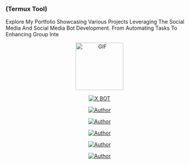   ### (Termux Tool)

Explore My Portfolio Showcasing Various Projects Leveraging The Social Media And Social Media Bot Development. From Automating Tasks To Enhancing Group Inte


<p align="center">
<img src="https://d.top4top.io/p_1837luigd0.gif" alt="GIF" width="128" height="128"/>
</p>
<p align="center">
<a href="#"><img title="X BOT" src="https://img.shields.io/badge/Dark-Bot-blue?colorA=%23ff0000&colorB=%23017e40&style=for-the-badge"></a>
</p>
<p align="center">
<a href="https://github.com/MEHAJIBSHA"><img title="Author" src="https://img.shields.io/badge/Author-MrDevils-orange.svg?style=for-the-badge&logo=github"></a>
<p align="center">
<a href="https://github.com/topics/termux-hacking?o=desc&s=forks"><img title="Author" src="https://img.shields.io/badge/Termux-hacking-orange.svg?style=for-the-badge&logo=github"></a>
<p align="center">
<a href="https://github.com/nuhmanpk/telegram-bots"><img title="Author" src="https://img.shields.io/badge/Telegram-Bots-orange.svg?style=for-the-badge&logo=github"></a>
<p align="center">
<a href="https://github.com/topics/bot-telegram"><img title="Author" src="https://img.shields.io/badge/Bot-Telegram-orange.svg?style=for-the-badge&logo=github"></a>
<p align="center">
<a href="https://github.com/topics/termux-tool?o=desc&s=forks"><img title="Author" src="https://img.shields.io/badge/Termux-Tool-orange.svg?style=for-the-badge&logo=github"></a>
</p>



